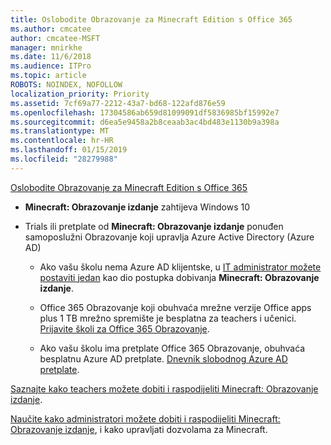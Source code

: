 ```yaml
---
title: Oslobodite Obrazovanje za Minecraft Edition s Office 365
ms.author: cmcatee
author: cmcatee-MSFT
manager: mnirkhe
ms.date: 11/6/2018
ms.audience: ITPro
ms.topic: article
ROBOTS: NOINDEX, NOFOLLOW
localization_priority: Priority
ms.assetid: 7cf69a77-2212-43a7-bd68-122afd876e59
ms.openlocfilehash: 17304586ab659d81099091df5836985bf15992e7
ms.sourcegitcommit: d6ea5e9458a2b8ceaab3ac4bd483e1130b9a398a
ms.translationtype: MT
ms.contentlocale: hr-HR
ms.lasthandoff: 01/15/2019
ms.locfileid: "28279988"
---
```

[Oslobodite Obrazovanje za Minecraft Edition s Office 365](https://docs.microsoft.com/en-us/education/windows/get-minecraft-for-education)
  
- **Minecraft: Obrazovanje izdanje** zahtijeva Windows 10 
    
- Trials ili pretplate od **Minecraft: Obrazovanje izdanje** ponuđen samoposlužni Obrazovanje koji upravlja Azure Active Directory (Azure AD) 
    
  - Ako vašu školu nema Azure AD klijentske, u [IT administrator možete postaviti jedan](https://docs.microsoft.com/en-us/education/windows/school-get-minecraft) kao dio postupka dobivanja **Minecraft: Obrazovanje izdanje**.
    
  - Office 365 Obrazovanje koji obuhvaća mrežne verzije Office apps plus 1 TB mrežno spremište je besplatna za teachers i učenici. [Prijavite školi za Office 365 Obrazovanje](https://products.office.com/academic/office-365-education-plan).
    
  - Ako vašu školu ima pretplate Office 365 Obrazovanje, obuhvaća besplatnu Azure AD pretplate. [Dnevnik slobodnog Azure AD pretplate](https://msdn.microsoft.com/library/windows/hardware/mt703369%28v=vs.85%29.aspx).
    
[Saznajte kako teachers možete dobiti i raspodijeliti Minecraft: Obrazovanje izdanje](https://docs.microsoft.com/en-us/education/windows/teacher-get-minecraft).
  
[Naučite kako administratori možete dobiti i raspodijeliti Minecraft: Obrazovanje izdanje](https://docs.microsoft.com/en-us/education/windows/school-get-minecraft), i kako upravljati dozvolama za Minecraft.
  


